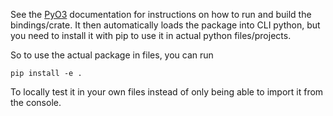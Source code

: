 See the [PyO3]() documentation for instructions on how to run and build the bindings/crate. It then automatically loads the package into CLI python, but you need to install it with pip to use it in actual python files/projects.

So to use the actual package in files, you can run 

`pip install -e .`

To locally test it in your own files instead of only being able to import it from the console.
